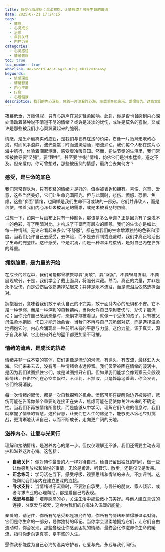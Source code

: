 ```yaml
---
title: 感受心海深处：温柔拥抱，让情感成为滋养生命的暖流
date: 2025-07-21 17:24:15
tags:
  - 情感
  - 心灵成长
  - 治愈
  - 自我关怀
  - 内在力量
categories:
  - 心灵感悟
  - 情绪管理
toc: true
toc_number: true
abbrlink: 8a7b2c1d-4e5f-6g7h-8i9j-0k1l2m3n4o5p
keywords:
  - 情感深度
  - 情绪智慧
  - 内心平静
  - 疗愈
  - 心理健康
description: 我们的内心深处，住着一片浩瀚的心海，承载着喜怒哀乐、爱恨情仇。这篇文章将带你温柔地探索情感的奥秘，学会如何拥抱每一种感受，让它们不再是困扰，而是滋养生命的暖流，指引我们走向更丰盛、更真实的人生。
---
```


夜幕低垂，万籁俱寂，只有心跳声在耳边轻柔回响。此刻，你是否也曾感到内心深处涌动着某种说不清道不明的情绪？或许是淡淡的忧伤，或许是莫名的喜悦，又或许是那些被我们小心翼翼藏起来的脆弱。

情感，是生命最真实的底色，是我们与世界连接的桥梁。它像一片浩瀚无垠的心海，时而风平浪静，波光粼粼；时而波涛汹涌，暗流涌动。我们每个人都在这片心海中航行，体验着潮起潮落，感受着冷暖自知。然而，在快节奏的生活里，我们常常被教导要“坚强”，要“理性”，甚至要“控制”情绪，仿佛它们是洪水猛兽，避之不及。但亲爱的，你可曾想过，那些被压抑的情感，最终会去向何方？

### 感受，是生命的底色

我们常常误以为，只有积极的情绪才是好的，值得被表达和拥有。喜悦、兴奋、爱意，这些当然美好，它们让生命充满阳光。但与此同时，悲伤、愤怒、恐惧、焦虑，这些“负面”情绪，也同样是我们生命不可或缺的一部分。它们并非敌人，而是信使，带着我们内心深处未被满足的需求，或是未被看见的伤痛。

试想一下，如果一片画布上只有一种颜色，那该是多么单调？正是因为有了深浅不一的色彩，有了明暗对比，才构成了丰富而有层次的画卷。我们的生命亦是如此。每一种情绪，无论它看起来多么“不舒服”，都在为我们的生命增添独特的色彩和深度。当我们允许自己去感受，去体验，而不是去评判或逃避时，我们才真正地活出了生命的完整性。这种感受，不是沉溺，而是一种温柔的接纳，是对自己内在世界的尊重。

### 拥抱脆弱，是力量的开始

在成长的过程中，我们可能都曾被教导要“勇敢”，要“坚强”，不要轻易流泪，不要展现软弱。于是，我们学会了戴上面具，将脆弱深藏。然而，真正的力量，并非是永不受伤，而是受伤后依然选择站起来；并非是永不流泪，而是流泪后依然选择面对。

拥抱脆弱，意味着我们敢于承认自己的不完美，敢于面对内心的恐惧和不安。它不是一种示弱，而是一种深刻的自我接纳。当你允许自己感到悲伤时，悲伤才能流动；当你允许自己感到恐惧时，恐惧才能被看见。就像一个受伤的孩子，只有被父母温柔地抱起，伤口才能开始愈合。当我们不再与自己的脆弱对抗，而是选择温柔地拥抱它时，内心会涌现出一种前所未有的平静与力量。这份力量，源于真实，源于自我和解，它比任何外在的盔甲都更加坚不可摧。

### 情绪的流动，是成长的轨迹

情绪并非一成不变的实体，它们更像是流动的河流，有源头，有支流，最终汇入大海。它们来来去去，没有哪一种情绪会永远停留。我们常常被困在情绪的漩涡中，是因为我们试图抓住它们，或是试图推开它们。但如果我们能学会像观察云朵般观察情绪，任由它们在心空中飘过，不评判，不抓取，只是静静地看着，你会发现，它们终将消散。

每一次情绪的起伏，都是一次自我探索的机会。愤怒可能在提醒你边界被侵犯，悲伤可能在告诉你某个重要的连接正在失去，焦虑可能在促使你关注未来的不确定性。当我们不再被情绪所裹挟，而是能够从中学习，理解它们传递的信息时，我们就掌握了情绪的智慧。这种智慧，让我们在人生的旅途中，能够更从容地应对挑战，更清晰地认识自己，从而不断成长，走向更广阔的天地。

### 滋养内心，让爱与光同行

理解和接纳情绪，是滋养内心的第一步。但仅仅理解还不够，我们还需要主动去呵护和滋养这片心海。这包括：

*   **自我关怀：** 像对待你最爱的人一样对待自己。给自己留出独处的时间，做一些让你感到放松和愉悦的事情，无论是阅读、听音乐、散步，还是仅仅是发呆。
*   **正念练习：** 学习活在当下，感受呼吸，观察思绪和情绪的来去，不加评判。这能帮助我们与内在建立更深的连接。
*   **寻求支持：** 当情绪过于沉重时，不要独自承受。与信任的朋友、家人倾诉，或者寻求专业的心理帮助，都是爱自己的表现。
*   **感恩与连接：** 培养感恩的心，关注生活中那些微小的美好。与他人建立真诚的连接，分享爱与被爱，这会为我们的心海注入温暖的能量。

亲爱的，请记住，你所有的感受都是被允许的，你所有的情绪都值得被温柔对待。它们是你生命的一部分，是你独特的印记。当你学会温柔地拥抱它们，让它们自由流动时，你会发现，那些曾经让你感到困扰的情绪，最终会化作滋养你生命的暖流，指引你走向更真实、更丰盛的人生。

愿你我都能成为自己心海的温柔守护者，让爱与光，永远与我们同行。